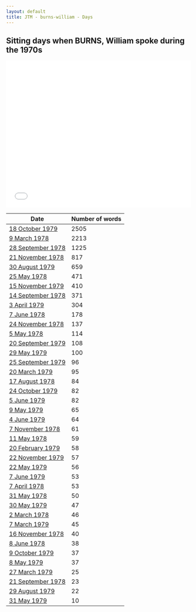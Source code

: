 ```yaml
---
layout: default
title: JTM - burns-william - Days
---
```

## Sitting days when BURNS, William spoke during the 1970s

<iframe width="100%" height="400" frameborder="0" scrolling="no" src="//plot.ly/~wragge/1433.embed"></iframe>

| Date | Number of words |
|--------------|----------------|
|[18 October 1979](https://historichansard.net/hofreps/1979/19791018_reps_31_hor116/)|2505|
|[9 March 1978](https://historichansard.net/hofreps/1978/19780309_reps_31_hor108/)|2213|
|[28 September 1978](https://historichansard.net/hofreps/1978/19780928_reps_31_hor111/)|1225|
|[21 November 1978](https://historichansard.net/hofreps/1978/19781121_reps_31_hor112/)|817|
|[30 August 1979](https://historichansard.net/hofreps/1979/19790830_reps_31_hor115/)|659|
|[25 May 1978](https://historichansard.net/hofreps/1978/19780525_reps_31_hor109/)|471|
|[15 November 1979](https://historichansard.net/hofreps/1979/19791115_reps_31_hor116/)|410|
|[14 September 1978](https://historichansard.net/hofreps/1978/19780914_reps_31_hor110/)|371|
|[3 April 1979](https://historichansard.net/hofreps/1979/19790403_reps_31_hor113/)|304|
|[7 June 1978](https://historichansard.net/hofreps/1978/19780607_reps_31_hor109/)|178|
|[24 November 1978](https://historichansard.net/hofreps/1978/19781124_reps_31_hor112/)|137|
|[5 May 1978](https://historichansard.net/hofreps/1978/19780505_reps_31_hor109/)|114|
|[20 September 1979](https://historichansard.net/hofreps/1979/19790920_reps_31_hor115/)|108|
|[29 May 1979](https://historichansard.net/hofreps/1979/19790529_reps_31_hor114/)|100|
|[25 September 1979](https://historichansard.net/hofreps/1979/19790925_reps_31_hor115/)|96|
|[20 March 1979](https://historichansard.net/hofreps/1979/19790320_reps_31_hor113/)|95|
|[17 August 1978](https://historichansard.net/hofreps/1978/19780817_reps_31_hor110/)|84|
|[24 October 1979](https://historichansard.net/hofreps/1979/19791024_reps_31_hor116/)|82|
|[5 June 1979](https://historichansard.net/hofreps/1979/19790605_reps_31_hor114/)|82|
|[9 May 1979](https://historichansard.net/hofreps/1979/19790509_reps_31_hor114/)|65|
|[4 June 1979](https://historichansard.net/hofreps/1979/19790604_reps_31_hor114/)|64|
|[7 November 1978](https://historichansard.net/hofreps/1978/19781107_reps_31_hor112/)|61|
|[11 May 1978](https://historichansard.net/hofreps/1978/19780511_reps_31_hor109/)|59|
|[20 February 1979](https://historichansard.net/hofreps/1979/19790220_reps_31_hor113/)|58|
|[22 November 1979](https://historichansard.net/hofreps/1979/19791122_reps_31_hor116/)|57|
|[22 May 1979](https://historichansard.net/hofreps/1979/19790522_reps_31_hor114/)|56|
|[7 June 1979](https://historichansard.net/hofreps/1979/19790607_reps_31_hor114/)|53|
|[7 April 1978](https://historichansard.net/hofreps/1978/19780407_reps_31_hor108/)|53|
|[31 May 1978](https://historichansard.net/hofreps/1978/19780531_reps_31_hor109/)|50|
|[30 May 1979](https://historichansard.net/hofreps/1979/19790530_reps_31_hor114/)|47|
|[2 March 1978](https://historichansard.net/hofreps/1978/19780302_reps_31_hor108/)|46|
|[7 March 1979](https://historichansard.net/hofreps/1979/19790307_reps_31_hor113/)|45|
|[16 November 1978](https://historichansard.net/hofreps/1978/19781116_reps_31_hor112/)|40|
|[8 June 1978](https://historichansard.net/hofreps/1978/19780608_reps_31_hor109/)|38|
|[9 October 1979](https://historichansard.net/hofreps/1979/19791009_reps_31_hor116/)|37|
|[8 May 1979](https://historichansard.net/hofreps/1979/19790508_reps_31_hor114/)|37|
|[27 March 1979](https://historichansard.net/hofreps/1979/19790327_reps_31_hor113/)|25|
|[21 September 1978](https://historichansard.net/hofreps/1978/19780921_reps_31_hor110/)|23|
|[29 August 1979](https://historichansard.net/hofreps/1979/19790829_reps_31_hor115/)|22|
|[31 May 1979](https://historichansard.net/hofreps/1979/19790531_reps_31_hor114/)|10|
